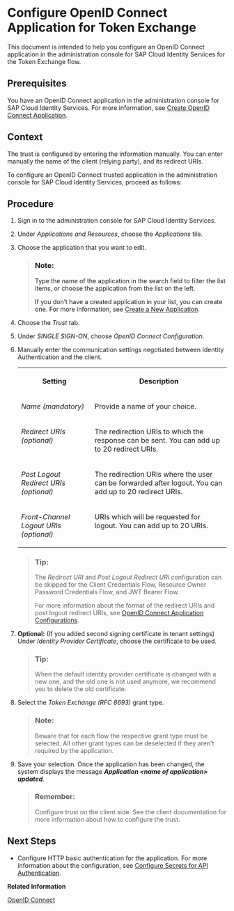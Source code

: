 <!-- loioe6718a3aef914b418accd3a0f1fe0178 -->

# Configure OpenID Connect Application for Token Exchange

This document is intended to help you configure an OpenID Connect application in the administration console for SAP Cloud Identity Services for the Token Exchange flow.



<a name="loioe6718a3aef914b418accd3a0f1fe0178__prereq_grq_3jn_v2b"/>

## Prerequisites

You have an OpenID Connect application in the administration console for SAP Cloud Identity Services. For more information, see [Create OpenID Connect Application](create-openid-connect-application-62fb1c3.md).



## Context

The trust is configured by entering the information manually. You can enter manually the name of the client \(relying party\), and its redirect URIs.

To configure an OpenID Connect trusted application in the administration console for SAP Cloud Identity Services, proceed as follows:



<a name="loioe6718a3aef914b418accd3a0f1fe0178__steps_ksg_x2m_fp"/>

## Procedure

1.  Sign in to the administration console for SAP Cloud Identity Services.

2.  Under *Applications and Resources*, choose the *Applications* tile.

3.  Choose the application that you want to edit.

    > ### Note:  
    > Type the name of the application in the search field to filter the list items, or choose the application from the list on the left.
    > 
    > If you don’t have a created application in your list, you can create one. For more information, see [Create a New Application](create-a-new-application-0d4b255.md).

4.  Choose the *Trust* tab.

5.  Under *SINGLE SIGN-ON*, choose *OpenID Connect Configuration*.

6.  Manually enter the communication settings negotiated between Identity Authentication and the client.


    <table>
    <tr>
    <th valign="top">

    Setting


    
    </th>
    <th valign="top">

    Description


    
    </th>
    </tr>
    <tr>
    <td valign="top">
    
    *Name \(mandatory\)*


    
    </td>
    <td valign="top">
    
    Provide a name of your choice.


    
    </td>
    </tr>
    <tr>
    <td valign="top">
    
    *Redirect URIs \(optional\)*


    
    </td>
    <td valign="top">
    
    The redirection URIs to which the response can be sent. You can add up to 20 redirect URIs.


    
    </td>
    </tr>
    <tr>
    <td valign="top">
    
    *Post Logout Redirect URIs \(optional\)*


    
    </td>
    <td valign="top">
    
    The redirection URIs where the user can be forwarded after logout. You can add up to 20 redirect URIs.


    
    </td>
    </tr>
    <tr>
    <td valign="top">
    
    *Front-Channel Logout URIs \(optional\)*


    
    </td>
    <td valign="top">
    
    URIs which will be requested for logout. You can add up to 20 URIs.


    
    </td>
    </tr>
    </table>
    
    > ### Tip:  
    > The *Redirect URI* and *Post Logout Redirect URI* configuration can be skipped for the Client Credentials Flow, Resource Owner Password Credentials Flow, and JWT Bearer Flow.
    > 
    > For more information about the format of the redirect URIs and post logout redirect URIs, see [OpenID Connect Application Configurations](openid-connect-application-configurations-1ae324e.md).

7.  **Optional:** \(If you added second signing certificate in tenant settings\) Under *Identity Provider Certificate*, choose the certificate to be used.

    > ### Tip:  
    > When the default identity provider certificate is changed with a new one, and the old one is not used anymore, we recommend you to delete the old certificate.

8.  Select the *Token Exchange \(RFC 8693\)* grant type.

    > ### Note:  
    > Beware that for each flow the respective grant type must be selected. All other grant types can be deselected if they aren't required by the application.

9.  Save your selection. Once the application has been changed, the system displays the message ***Application <name of application\> updated***.

    > ### Remember:  
    > Configure trust on the client side. See the client documentation for more information about how to configure the trust.




<a name="loioe6718a3aef914b418accd3a0f1fe0178__postreq_yqs_gkf_5fb"/>

## Next Steps

-   Configure HTTP basic authentication for the application. For more information about the configuration, see [Configure Secrets for API Authentication](configure-secrets-for-api-authentication-5c3c35e.md).


**Related Information**  


[OpenID Connect](openid-connect-a789c9c.md "You can use Identity Authentication for authentication in OpenID Connect protected applications.")

